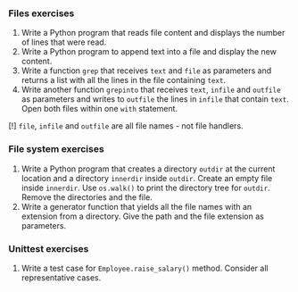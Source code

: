 ### Files exercises

1. Write a Python program that reads file content and displays the number of lines that were read.
1. Write a Python program to append text into a file and display the new content.
1. Write a function `grep` that receives `text` and `file` as parameters and returns a list with all the lines in the file containing `text`. 
1. Write another function `grepinto` that receives `text`, `infile` and `outfile` as parameters and writes to `outfile` the lines in `infile` that contain `text`. Open both files within one `with` statement. 

[!] `file`, `infile` and `outfile` are all file names - not file handlers.

### File system exercises

1. Write a Python program that creates a directory `outdir` at the current location and a directory `innerdir` inside `outdir`.
   Create an empty file inside `innerdir`. Use `os.walk()` to print the directory tree for `outdir`.
   Remove the directories and the file.
1. Write a generator function that yields all the file names with an extension from a directory.
   Give the path and the file extension as parameters. 

### Unittest exercises

1. Write a test case for `Employee.raise_salary()` method. Consider all representative cases.

